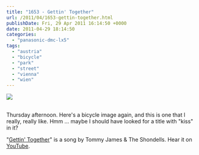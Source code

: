 ```yaml
---
title: "1653 - Gettin' Together"
url: /2011/04/1653-gettin-together.html
publishDate: Fri, 29 Apr 2011 16:14:50 +0000
date: 2011-04-29 18:14:50
categories: 
  - "panasonic-dmc-lx5"
tags: 
  - "austria"
  - "bicycle"
  - "park"
  - "street"
  - "vienna"
  - "wien"
---
```

<div class="container">
<div class="center"><a target="_blank" href="https://d25zfm9zpd7gm5.cloudfront.net/1200x1200/2011/20110428_173255_ps.jpg"><img src="https://d25zfm9zpd7gm5.cloudfront.net/0600x0600/2011/20110428_173255_ps.jpg" /></a></div>
</div>
<br />

Thursday afternoon. Here's a bicycle image again, and this is one that I really, really like. Hmm ... maybe I should have looked for a title with "kiss" in it?


"<a target="_blank" href="http://www.lyricsmode.com/lyrics/t/tommy_james_and_the_shondells/gettin_together.html">Gettin' Together</a>" is a song by Tommy James & The Shondells. Hear it on <a target="_blank" href="http://www.youtube.com/watch?v=1Y2TKsGmf-I&feature=related">YouTube</a>.
